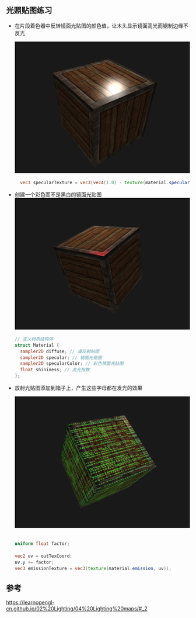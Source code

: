 ## 光照贴图练习

- 在片段着色器中反转镜面光贴图的颜色值，让木头显示镜面高光而钢制边缘不反光

  ![image-20211109104859385](images/image-20211109104859385.png)

  ```glsl
    vec3 specularTexture = vec3(vec4(1.0) - texture(material.specular, outTexCoord));
  ```

  

- 创建一个彩色而不是黑白的镜面光贴图![image-20211109105340965](images/image-20211109105340965.png)

  ```glsl
  // 定义材质结构体
  struct Material {
    sampler2D diffuse; // 漫反射贴图
    sampler2D specular; // 镜面光贴图
    sampler2D specularColor; // 彩色镜面光贴图
    float shininess; // 高光指数
  };
  ```

- 放射光贴图添加到箱子上，产生这些字母都在发光的效果

  ![image-20211109112443081](images/image-20211109112443081.png)

  ```glsl
  
  uniform float factor;
  
  vec2 uv = outTexCoord;
  uv.y += factor;
  vec3 emissionTexture = vec3(texture(material.emission, uv));
  ```

  

## 参考

https://learnopengl-cn.github.io/02%20Lighting/04%20Lighting%20maps/#_2
